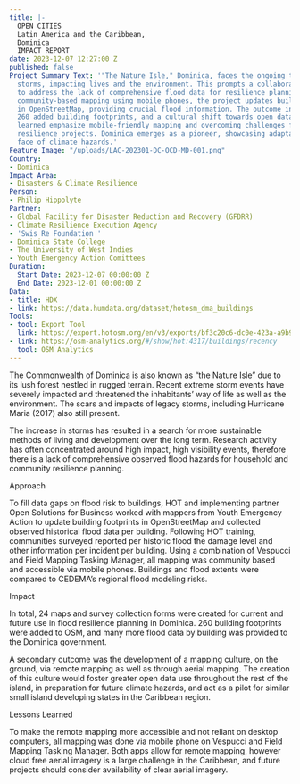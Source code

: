 ```yaml
---
title: |-
  OPEN CITIES
  Latin America and the Caribbean,
  Dominica
  IMPACT REPORT
date: 2023-12-07 12:27:00 Z
published: false
Project Summary Text: '"The Nature Isle," Dominica, faces the ongoing threat of extreme
  storms, impacting lives and the environment. This prompts a collaborative effort
  to address the lack of comprehensive flood data for resilience planning. Through
  community-based mapping using mobile phones, the project updates building footprints
  in OpenStreetMap, providing crucial flood information. The outcome includes 24 maps,
  260 added building footprints, and a cultural shift towards open data use. Lessons
  learned emphasize mobile-friendly mapping and overcoming challenges for future climate
  resilience projects. Dominica emerges as a pioneer, showcasing adaptability in the
  face of climate hazards.'
Feature Image: "/uploads/LAC-202301-DC-OCD-MD-001.png"
Country:
- Dominica
Impact Area:
- Disasters & Climate Resilience
Person:
- Philip Hippolyte
Partner:
- Global Facility for Disaster Reduction and Recovery (GFDRR)
- Climate Resilience Execution Agency
- 'Swis Re Foundation '
- Dominica State College
- The University of West Indies
- Youth Emergency Action Comittees
Duration:
  Start Date: 2023-12-07 00:00:00 Z
  End Date: 2023-12-01 00:00:00 Z
Data:
- title: HDX
- link: https://data.humdata.org/dataset/hotosm_dma_buildings
Tools:
- tool: Export Tool
  link: https://export.hotosm.org/en/v3/exports/bf3c20c6-dc0e-423a-a9b9-97b53cd7a8da
- link: https://osm-analytics.org/#/show/hot:4317/buildings/recency
  tool: OSM Analytics
---
```


The Commonwealth of Dominica is also known as “the Nature Isle” due to its lush forest nestled in rugged terrain. Recent extreme storm events have severely impacted and threatened the inhabitants’ way of life as well as the environment. The scars and impacts of legacy storms, including Hurricane Maria (2017) also still present.

The increase in storms has resulted in a search for more sustainable methods of living and development over the long term. Research activity has often concentrated around high impact, high visibility events, therefore there is a lack of comprehensive observed flood hazards for household and community resilience planning. 


Approach

To fill data gaps on flood risk to buildings, HOT and implementing partner Open Solutions for Business worked with mappers from Youth Emergency Action to update building footprints in OpenStreetMap and collected observed historical flood data per building. Following HOT training, communities surveyed reported per historic flood the damage level and other information per incident per building. Using a combination of Vespucci and Field Mapping Tasking Manager, all mapping was community based and accessible via mobile phones. Buildings and flood extents were compared to CEDEMA’s regional flood modeling risks. 


Impact

In total, 24 maps and survey collection forms were created for current and future use in flood resilience planning in Dominica. 260 building footprints were added to OSM, and many more flood data by building was provided to the Dominica government. 

A secondary outcome was the development of a mapping culture, on the ground, via remote mapping as well as through aerial mapping. The creation of this culture would foster greater open data use throughout the rest of the island, in preparation for future climate hazards, and act as a pilot for similar small island developing states in the Caribbean region.

Lessons Learned

To make the remote mapping more accessible and not reliant on desktop computers, all mapping was done via mobile phone on Vespucci and Field Mapping Tasking Manager. Both apps allow for remote mapping, however cloud free aerial imagery is a large challenge in the Caribbean, and future projects should consider availability of clear aerial imagery. 
